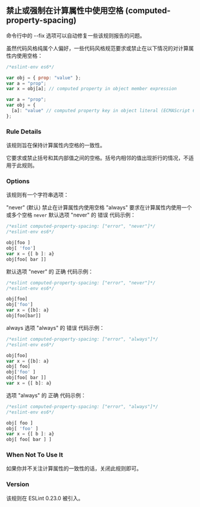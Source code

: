 ## 禁止或强制在计算属性中使用空格 (computed-property-spacing)

命令行中的 --fix 选项可以自动修复一些该规则报告的问题。

虽然代码风格纯属个人偏好，一些代码风格规范要求或禁止在以下情况的对计算属性内使用空格：
```js
/*eslint-env es6*/

var obj = { prop: "value" };
var a = "prop";
var x = obj[a]; // computed property in object member expression

var a = "prop";
var obj = {
  [a]: "value" // computed property key in object literal (ECMAScript 6)
};
```

### Rule Details
该规则旨在保持计算属性内空格的一致性。

它要求或禁止括号和其内部值之间的空格。括号内相邻的值出现折行的情况，不适用于此规则。

### Options
该规则有一个字符串选项：

"never" (默认) 禁止在计算属性内使用空格
"always" 要求在计算属性内使用一个或多个空格
```never```
默认选项 "never" 的 错误 代码示例：
```js
/*eslint computed-property-spacing: ["error", "never"]*/
/*eslint-env es6*/

obj[foo ]
obj[ 'foo']
var x = {[ b ]: a}
obj[foo[ bar ]]
```

默认选项 "never" 的 正确 代码示例：
```js
/*eslint computed-property-spacing: ["error", "never"]*/
/*eslint-env es6*/

obj[foo]
obj['foo']
var x = {[b]: a}
obj[foo[bar]]
```

always
选项 "always" 的 错误 代码示例：
```js
/*eslint computed-property-spacing: ["error", "always"]*/
/*eslint-env es6*/

obj[foo]
var x = {[b]: a}
obj[ foo]
obj['foo' ]
obj[foo[ bar ]]
var x = {[ b]: a}
```

选项 "always" 的 正确 代码示例：
```js
/*eslint computed-property-spacing: ["error", "always"]*/
/*eslint-env es6*/

obj[ foo ]
obj[ 'foo' ]
var x = {[ b ]: a}
obj[ foo[ bar ] ]
```

### When Not To Use It
如果你并不关注计算属性的一致性的话，关闭此规则即可。

### Version
该规则在 ESLint 0.23.0 被引入。


